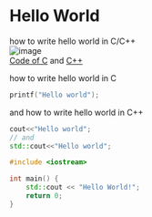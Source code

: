 # Hello World
how to write hello world in C/C++  
![image](https://user-images.githubusercontent.com/104252631/174271788-cd067e9f-9899-4820-ad69-60f072e0adfa.png)  
[Code of C](https://github.com/mAdithya1/hello_c/blob/main/hello.c) and [C++](https://github.com/mAdithya1/hello_c/blob/main/hello.c%2B%2B)

how to write hello world  in C
```C
printf("Hello world");
```
and
how to write hello world in C++
```Cpp
cout<<"Hello world";
// and 
std::cout<<"Hello world";
```

```C++
#include <iostream>

int main() {
    std::cout << "Hello World!";
    return 0;
}
```
